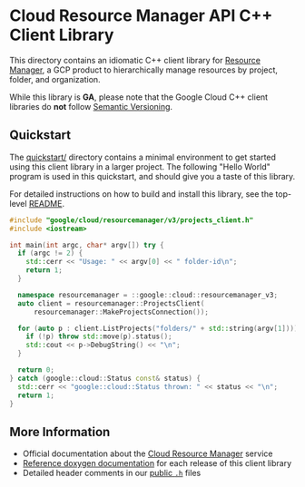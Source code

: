 # Cloud Resource Manager API C++ Client Library

This directory contains an idiomatic C++ client library for
[Resource Manager][cloud-product], a GCP product to hierarchically manage
resources by project, folder, and organization.

While this library is **GA**, please note that the Google Cloud C++ client
libraries do **not** follow [Semantic Versioning](https://semver.org/).

## Quickstart

The [quickstart/](quickstart/README.md) directory contains a minimal environment
to get started using this client library in a larger project. The following
"Hello World" program is used in this quickstart, and should give you a taste of
this library.

For detailed instructions on how to build and install this library, see the
top-level [README](/README.md#building-and-installing).

<!-- inject-quickstart-start -->

```cc
#include "google/cloud/resourcemanager/v3/projects_client.h"
#include <iostream>

int main(int argc, char* argv[]) try {
  if (argc != 2) {
    std::cerr << "Usage: " << argv[0] << " folder-id\n";
    return 1;
  }

  namespace resourcemanager = ::google::cloud::resourcemanager_v3;
  auto client = resourcemanager::ProjectsClient(
      resourcemanager::MakeProjectsConnection());

  for (auto p : client.ListProjects("folders/" + std::string(argv[1]))) {
    if (!p) throw std::move(p).status();
    std::cout << p->DebugString() << "\n";
  }

  return 0;
} catch (google::cloud::Status const& status) {
  std::cerr << "google::cloud::Status thrown: " << status << "\n";
  return 1;
}
```

<!-- inject-quickstart-end -->

## More Information

- Official documentation about the [Cloud Resource Manager][cloud-service-docs]
  service
- [Reference doxygen documentation][doxygen-link] for each release of this
  client library
- Detailed header comments in our [public `.h`][source-link] files

[cloud-product]: https://cloud.google.com/resource-manager
[cloud-service-docs]: https://cloud.google.com/resource-manager/docs
[doxygen-link]: https://cloud.google.com/cpp/docs/reference/resourcemanager/latest/
[source-link]: https://github.com/googleapis/google-cloud-cpp/tree/main/google/cloud/resourcemanager
